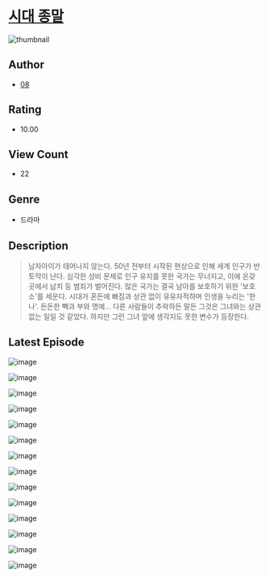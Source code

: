 # [시대 종말](https://comic.naver.com/challenge/list?titleId=811217)
![thumbnail](https://image-comic.pstatic.net/user_contents_data/challenge_comic/2023/05/25/upload_7149807671722520627_480x623.jpeg)

## Author
- [08](https://comic.naver.com/artistTitle?id=367241)

## Rating
- 10.00

## View Count
- 22

## Genre
- 드라마

## Description
> 남자아이가 태어나지 않는다. 50년 전부터 시작된 현상으로 인해 세계 인구가 반토막이 난다. 심각한 성비 문제로 인구 유지를 못한 국가는 무너지고, 이에 온갖 곳에서 납치 등 범죄가 벌어진다. 많은 국가는 결국 남아를 보호하기 위한 '보호소'를 세운다. 시대가 혼돈에 빠짐과 상관 없이 유유자적하며 인생을 누리는 '한나'. 든든한 빽과 부와 명예... 다른 사람들이 추락하든 말든 그것은 그녀와는 상관 없는 일일 것 같았다. 하지만 그런 그녀 앞에 생각지도 못한 변수가 등장한다.


## Latest Episode
![image](https://image-comic.pstatic.net/user_contents_data/challenge_comic/2023/05/25/367241/upload_7233175048502600249.jpeg)

![image](https://image-comic.pstatic.net/user_contents_data/challenge_comic/2023/05/25/367241/upload_7365463687663019362.jpeg)

![image](https://image-comic.pstatic.net/user_contents_data/challenge_comic/2023/05/25/367241/upload_3545849353144447031.jpeg)

![image](https://image-comic.pstatic.net/user_contents_data/challenge_comic/2023/05/25/367241/upload_3918752037469305188.jpeg)

![image](https://image-comic.pstatic.net/user_contents_data/challenge_comic/2023/05/25/367241/upload_3991140581034571878.jpeg)

![image](https://image-comic.pstatic.net/user_contents_data/challenge_comic/2023/05/25/367241/upload_7220730599892672823.jpeg)

![image](https://image-comic.pstatic.net/user_contents_data/challenge_comic/2023/05/25/367241/upload_7221911441772929588.jpeg)

![image](https://image-comic.pstatic.net/user_contents_data/challenge_comic/2023/05/25/367241/upload_7293356633539818594.jpeg)

![image](https://image-comic.pstatic.net/user_contents_data/challenge_comic/2023/05/25/367241/upload_7004840585406330420.jpeg)

![image](https://image-comic.pstatic.net/user_contents_data/challenge_comic/2023/05/25/367241/upload_7377290254580003122.jpeg)

![image](https://image-comic.pstatic.net/user_contents_data/challenge_comic/2023/05/25/367241/upload_3919649423594251316.jpeg)

![image](https://image-comic.pstatic.net/user_contents_data/challenge_comic/2023/05/25/367241/upload_7377852971749750067.jpeg)

![image](https://image-comic.pstatic.net/user_contents_data/challenge_comic/2023/05/25/367241/upload_3919084292653004599.jpeg)

![image](https://image-comic.pstatic.net/user_contents_data/challenge_comic/2023/05/25/367241/upload_3487246702830969657.jpeg)
